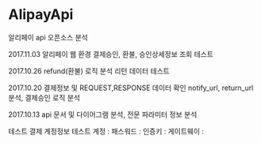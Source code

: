 # AlipayApi
알리페이 api 오픈소스 분석

2017.11.03 알리페이 웹 환경 결제승인, 환불, 승인상세정보 조회 테스트

2017.10.26 refund(환불) 로직 분석 리턴 데이터 테스트

2017.10.20 결제정보 및 REQUEST,RESPONSE 데이터 확인 notify_url, return_url분석, 결제승인 로직 분석

2017.10.13 api 문서 및 다이어그램 분석, 전문 파라미터 정보 분석

테스트 결제 계정정보 테스트 계정 :
패스워드 : 
인증키 : 
게이트웨이 :
